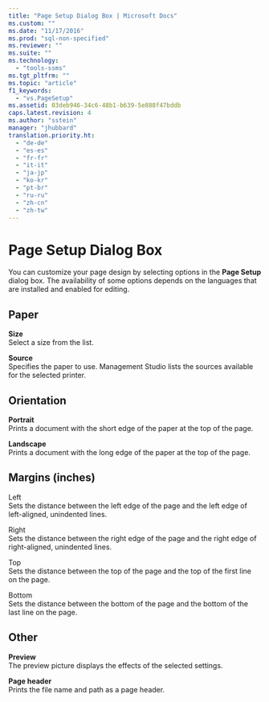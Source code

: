 ```yaml
---
title: "Page Setup Dialog Box | Microsoft Docs"
ms.custom: ""
ms.date: "11/17/2016"
ms.prod: "sql-non-specified"
ms.reviewer: ""
ms.suite: ""
ms.technology: 
  - "tools-ssms"
ms.tgt_pltfrm: ""
ms.topic: "article"
f1_keywords: 
  - "vs.PageSetup"
ms.assetid: 03deb946-34c6-48b1-b639-5e888f47bddb
caps.latest.revision: 4
ms.author: "sstein"
manager: "jhubbard"
translation.priority.ht: 
  - "de-de"
  - "es-es"
  - "fr-fr"
  - "it-it"
  - "ja-jp"
  - "ko-kr"
  - "pt-br"
  - "ru-ru"
  - "zh-cn"
  - "zh-tw"
---
```

# Page Setup Dialog Box
You can customize your page design by selecting options in the **Page Setup** dialog box. The availability of some options depends on the languages that are installed and enabled for editing.  
  
## Paper  
**Size**  
Select a size from the list.  
  
**Source**  
Specifies the paper to use. Management Studio lists the sources available for the selected printer.  
  
## Orientation  
**Portrait**  
Prints a document with the short edge of the paper at the top of the page.  
  
**Landscape**  
Prints a document with the long edge of the paper at the top of the page.  
  
## Margins (inches)  
Left  
Sets the distance between the left edge of the page and the left edge of left-aligned, unindented lines.  
  
Right  
Sets the distance between the right edge of the page and the right edge of right-aligned, unindented lines.  
  
Top  
Sets the distance between the top of the page and the top of the first line on the page.  
  
Bottom  
Sets the distance between the bottom of the page and the bottom of the last line on the page.  
  
## Other  
**Preview**  
The preview picture displays the effects of the selected settings.  
  
**Page header**  
Prints the file name and path as a page header.  
  
